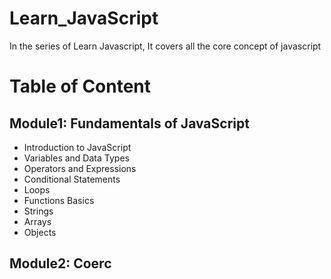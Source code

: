 # Learn_JavaScript
In the series of Learn Javascript, It covers all the core concept of javascript

# Table of Content 
## Module1: Fundamentals of JavaScript
* Introduction to JavaScript
* Variables and Data Types
* Operators and Expressions
* Conditional Statements
* Loops
* Functions Basics
* Strings
* Arrays
* Objects
## Module2: Coerc
